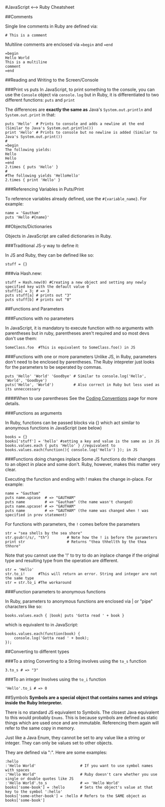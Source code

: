 #JavaScript <--> Ruby Cheatsheet

##Comments

Single line comments in Ruby are defined via:

```
# This is a comment
```

Multiline comments are enclosed via ```=begin``` and ```=end```

```
=begin
Hello World
This is a multiline
comment
=end
```

##Reading and Writing to the Screen/Console

###Print vs puts
In JavaScript, to print something to the console, you can use the ```Console``` object via ```console.log``` but in Ruby, it is differentiated to two different functions: ```puts``` and ```print```

The differences are **exactly the same as** Java's ```System.out.println``` and ```System.out.print``` in that:

```
puts 'Hello'  # Prints to console and adds a newline at the end (Similar to Java's System.out.println())
print 'Hello' # Prints to console but no newline is added (Similar to Java's System.out.print())
#
=begin
The following yields:
Hello
Hello
=end
2.times { puts 'Hello' } 
#
#The following yields 'HelloHello'
2.times { print 'Hello' }
```

###Referencing Variables in Puts/Print

To reference variables already defined, use the ```#{variable_name}```. For example:

```
name = 'Gautham'
puts 'Hello #{name}'
```



##Objects/Dictionaries

Objects in JavaScript are called dictionaries in Ruby. 

###Traditional JS-y way to define it:

In JS and Ruby, they can be defined like so:

```
stuff = {}
```

###via Hash.new:
```
stuff = Hash.new(0) #Creating a new object and setting any newly specified key with the default value 0
stuff[a] = 3; # => 3
puts stuff[a] # prints out "3"
puts stuff[b] # prints out "0"
```

##Functions and Parameters

###Functions with no parameters

In JavaScript, it is mandatory to execute function with no arguments with parentheses but in ruby, parentheses aren't required and so most devs don't use them:

```
SomeClass.foo  #This is equivalent to SomeClass.foo() in JS
```

###Functions with one or more parameters
Unlike JS, in Ruby, parameters don't need to be enclosed by parentheses. The Ruby intepreter just looks for the parameters to be seperated by commas.

```
puts 'Hello' 'World' 'Goodbye' # Similar to console.log('Hello', 'World', 'Goodbye')
puts('Hello', 'World')         # Also correct in Ruby but less used as its unneccessary
```

####When to use parentheses
See the [Coding Conventions](coding_conventions.md) page for more details.


###Functions as arguments

In Ruby, functions can be passed blocks via {} which act similar to anonymous functions in JavaScript (see below)

```
books = {}
books['stuff'] = 'hello' #setting a key and value is the same as in JS
books.values.each { puts 'Hello' } //equivalent to books.values.each(function(){ console.log('Hello') }); in JS
```

###Functions doing changes inplace
Some JS functions do their changes to an object in place and some don't. Ruby, however, makes this matter very clear.

Executing the function and ending with ! makes the change in-place. For example:

```
name = "Gautham"
puts name.upcase  # => "GAUTHAM"
puts name         # => "Gautham" (the name wasn't changed)
puts name.upcase! # => "GAUTHAM"
puts name         # => "GAUTHAM" (the name was changed when ! was specified in prev statement)
```

For functions with parameters, the ```!``` comes before the parameters

```
str = "sea shells by the sea shore"
str.gsub!(/s/, "th")        # Note how the ! is before the parameters
print str                   # Returns "thea thhellth by the thea thhore"
```

Note that you cannot use the '!' to try to do an inplace change if the original type and resulting type from the operation are different. 

```
str = 'Hello'
str.to_i!      #This will return an error. String and integer are not the same type
str = str.to_i #The workaround
```


###Function parameters to anonymous functions

In Ruby, parameters to anonymous functions are enclosed via | or "pipe" characters like so:

```
books.values.each { |book| puts 'Gotta read ' + book } 
```

which is equivalent to in JavaScript:

```
books.values.each(function(book) {
	console.log('Gotta read ' + book);
});
```

##Converting to different types

###To a string
Converting to a String involves using the `to_s` function

```
3.to_s # => "3"
```

###To an integer
Involves using the `to_i` function

```
'Hello'.to_i # => 0
```


##Symbols
**Symbols are a special object that contains names and strings inside the Ruby Interpreter.**

There is no standard JS equivalent to Symbols. The closest Java equivalent to this would probably ```Enums```. This is because symbols are defined as static things which are used once and are immutable. Referencing them again will refer to the same copy in memory. 

Just like a Java Enum, they cannot be set to any value like a string or integer. They can only be values set to other objects.

They are defined via ":". Here are some examples:

```
:hello 
:'Hello World'                    # If you want to use symbol names with spaces
:"Hello World"                    # Ruby doesn't care whether you use single or double quotes like JS
:'Hello World'.to_s               # => 'Hello World'
books['some-book'] = :hello       # Sets the object's value at that key to the symbol ':hello'
books['some-other-book'] = :hello # Refers to the SAME object as books['some-book']
```




